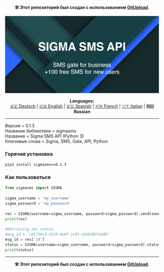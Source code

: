 <p align="center"><b>🛠️ Этот репозиторий был создан с использованием <a href="https://gitupload.com">GitUpload</a>.</b></p>
<p align="center"><a href="https://sigmasms.com"><img src="https://github.com/markolofsen/sigmasms//blob/master/.banners/banner_ru.jpg?raw=1" /></a></p>
<p align="center"><b>Languages:</b><br /><a href="https://github.com/markolofsen/sigmasms/blob/master/README_de.md">🇩🇪 Deutsch</a> | <a href="https://github.com/markolofsen/sigmasms/blob/master/README.md">🇬🇧 English</a> | <a href="https://github.com/markolofsen/sigmasms/blob/master/README_es.md">🇪🇸 Spanish</a> | <a href="https://github.com/markolofsen/sigmasms/blob/master/README_fr.md">🇫🇷 French</a> | <a href="https://github.com/markolofsen/sigmasms/blob/master/README_it.md">🇮🇹 Italian</a> | <b>🇷🇺 Russian</b></p>

---

Версия = 0.1.3 <br />
Название библиотеки = sigmasms <br />
Название = Sigma SMS API (Python 3) <br />
Ключевые слова = Sigma, SMS, Gate, API, Python <br />

### Горячая установка

```sh
pip3 install sigmasms==0.1.3
```


### Как пользоваться

```python
from sigmasms import SIGMA

sigma_username = 'my_username'
sigma_password = 'my_password'

res = SIGMA(username=sigma_username, password=sigma_password).send(sender='B-Media', message='Hello Mark!!!', recipients=['+34777777777','+34777777778',])
print(res)

#Retrieving sms status
#msg_id = 'c81736cd-2919-4e6f-ac91-41bbd99fa085'
msg_id = res['id']
status = SIGMA(username=sigma_username, password=sigma_password).status(msg_id=msg_id)
print(status)
```

---

<p align="center"><b>🛠️ Этот репозиторий был создан с использованием <a href="https://gitupload.com">GitUpload</a>.</b></p>